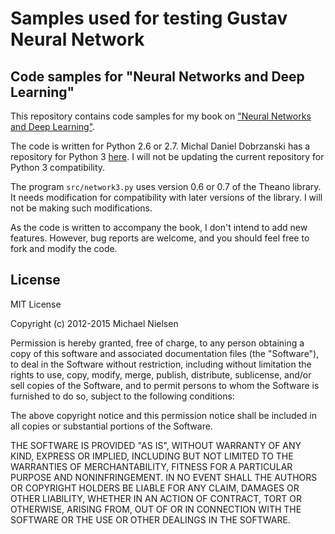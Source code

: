 # Samples used for testing Gustav Neural Network

## Code samples for "Neural Networks and Deep Learning"

This repository contains code samples for my book on ["Neural Networks
and Deep Learning"](http://neuralnetworksanddeeplearning.com).

The code is written for Python 2.6 or 2.7. Michal Daniel Dobrzanski
has a repository for Python 3
[here](https://github.com/MichalDanielDobrzanski/DeepLearningPython35). I
will not be updating the current repository for Python 3
compatibility.

The program `src/network3.py` uses version 0.6 or 0.7 of the Theano
library.  It needs modification for compatibility with later versions
of the library.  I will not be making such modifications.

As the code is written to accompany the book, I don't intend to add
new features. However, bug reports are welcome, and you should feel
free to fork and modify the code.

## License

MIT License

Copyright (c) 2012-2015 Michael Nielsen

Permission is hereby granted, free of charge, to any person obtaining
a copy of this software and associated documentation files (the
"Software"), to deal in the Software without restriction, including
without limitation the rights to use, copy, modify, merge, publish,
distribute, sublicense, and/or sell copies of the Software, and to
permit persons to whom the Software is furnished to do so, subject to
the following conditions:

The above copyright notice and this permission notice shall be
included in all copies or substantial portions of the Software.

THE SOFTWARE IS PROVIDED "AS IS", WITHOUT WARRANTY OF ANY KIND,
EXPRESS OR IMPLIED, INCLUDING BUT NOT LIMITED TO THE WARRANTIES OF
MERCHANTABILITY, FITNESS FOR A PARTICULAR PURPOSE AND
NONINFRINGEMENT. IN NO EVENT SHALL THE AUTHORS OR COPYRIGHT HOLDERS BE
LIABLE FOR ANY CLAIM, DAMAGES OR OTHER LIABILITY, WHETHER IN AN ACTION
OF CONTRACT, TORT OR OTHERWISE, ARISING FROM, OUT OF OR IN CONNECTION
WITH THE SOFTWARE OR THE USE OR OTHER DEALINGS IN THE SOFTWARE.
